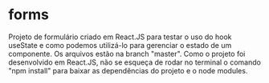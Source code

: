 # forms
Projeto de formulário criado em React.JS para testar o uso do hook useState e como podemos utilizá-lo para gerenciar o estado de um componente.
Os arquivos estão na branch "master".
Como o projeto foi desenvolvido em React.JS, não se esqueça de rodar no terminal o comando "npm install" para baixar as dependências do projeto e o node modules.
